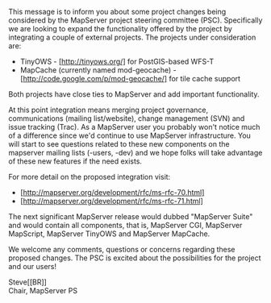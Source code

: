 This message is to inform you about some project changes being considered by the MapServer project steering committee (PSC). Specifically we are looking to expand the functionality offered by the project by integrating a couple of external projects. The projects under consideration are:                                                                                                                                                                            
                                                                                                                                                                                                                                                                                                                                                                                                                                                                           
  * TinyOWS - [http://tinyows.org/] for PostGIS-based WFS-T                                                                                                                                                                                                                                                                                                                                                                                                                
  * MapCache (currently named mod-geocache) - [http://code.google.com/p/mod-geocache/] for tile cache support                                                                                                                                                                                                                                                                                                                                                              
                                                                                                                                                                                                                                                                                                                                                                                                                                                                           
Both projects have close ties to MapServer and add important functionality.                                                                                                                                                                                                                                                                                                                                                                                                
                                                                                                                                                                                                                                                                                                                                                                                                                                                                           
At this point integration means merging project governance, communications (mailing list/website), change management (SVN) and issue tracking (Trac). As a MapServer user you probably won't notice much of a difference since we'd continue to use MapServer infrastructure. You will start to see questions related to these new components on the mapserver mailing lists (-users, -dev) and we hope folks will take advantage of these new features if the need exists.
                                                                                                                                                                                                                                                                                                                                                                                                                                                                           
For more detail on the proposed integration visit:                                                                                                                                                                                                                                                                                                                                                                                                                         
                                                                                                                                                                                                                                                                                                                                                                                                                                                                           
  * [http://mapserver.org/development/rfc/ms-rfc-70.html]                                                                                                                                                                                                                                                                                                                                                                                                                  
  * [http://mapserver.org/development/rfc/ms-rfc-71.html]                                                                                                                                                                                                                                                                                                                                                                                                                  
                                                                                                                                                                                                                                                                                                                                                                                                                                                                           
The next significant MapServer release would dubbed "MapServer Suite" and would contain all components, that is, MapServer CGI, MapServer MapScript, MapServer TinyOWS and MapServer MapCache.                                                                                                                                                                                                                                                                             
                                                                                                                                                                                                                                                                                                                                                                                                                                                                           
We welcome any comments, questions or concerns regarding these proposed changes. The PSC is excited about the possibilities for the project and our users!                                                                                                                                                                                                                                                                                                                 
                                                                                                                                                                                                                                                                                                                                                                                                                                                                           
Steve[[BR]]                                                                                                                                                                                                                                                                                                                                                                                                                                                                
Chair, MapServer PS
